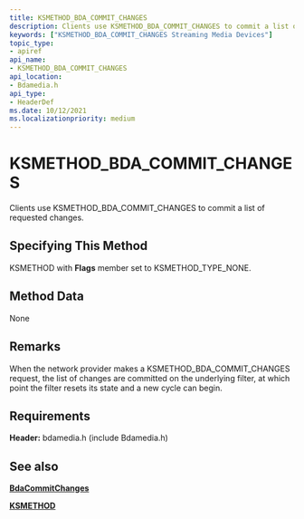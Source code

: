 ```yaml
---
title: KSMETHOD_BDA_COMMIT_CHANGES
description: Clients use KSMETHOD_BDA_COMMIT_CHANGES to commit a list of requested changes.
keywords: ["KSMETHOD_BDA_COMMIT_CHANGES Streaming Media Devices"]
topic_type:
- apiref
api_name:
- KSMETHOD_BDA_COMMIT_CHANGES
api_location:
- Bdamedia.h
api_type:
- HeaderDef
ms.date: 10/12/2021
ms.localizationpriority: medium
---
```


# KSMETHOD_BDA_COMMIT_CHANGES

Clients use KSMETHOD_BDA_COMMIT_CHANGES to commit a list of requested changes.

## Specifying This Method

KSMETHOD with **Flags** member set to KSMETHOD_TYPE_NONE.

## Method Data

None

## Remarks

When the network provider makes a KSMETHOD_BDA_COMMIT_CHANGES request, the list of changes are committed on the underlying filter, at which point the filter resets its state and a new cycle can begin.

## Requirements

**Header:** bdamedia.h (include Bdamedia.h)

## See also

[**BdaCommitChanges**](/windows-hardware/drivers/ddi/bdasup/nf-bdasup-bdacommitchanges)

[**KSMETHOD**](./ksmethod-structure.md)
